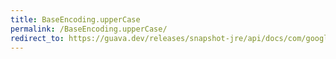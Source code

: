 ```yaml
---
title: BaseEncoding.upperCase
permalink: /BaseEncoding.upperCase/
redirect_to: https://guava.dev/releases/snapshot-jre/api/docs/com/google/common/io/BaseEncoding.html#upperCase--
---
```

